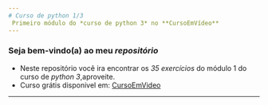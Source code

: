 ```yaml
---
# Curso de python 1/3
 Primeiro módulo do *curso de python 3* no **CursoEmVídeo**
---
```

### Seja bem-vindo(a) ao meu _repositório_
- Neste repositório você ira encontrar os _35 exercícios_ do módulo 1 do curso de *python 3*,aproveite.
- Curso grátis disponivel em: [CursoEmVideo](https://www.cursoemvideo.com/)
---
